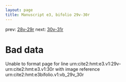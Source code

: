 ```yaml
---
layout: page
title: Manuscript e3, bifolio 29v-30r
---
```


prev: [28v-29r](../28v-29r/) next: [30v-31r](../30v-31r/)

# Bad data

Unable to format page for line urn:cite2:hmt:e3.v1:29v-urn:cite2:hmt:e3.v1:30r with image reference urn:cite2:hmt:e3bifolio.v1:vb_29v_30r
